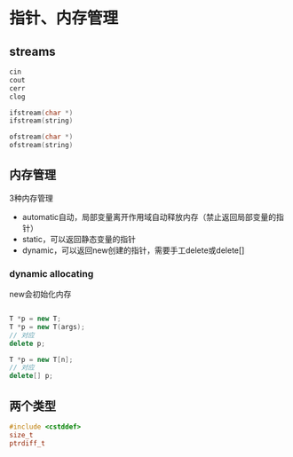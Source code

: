 # 指针、内存管理


## streams

```c++
cin
cout
cerr
clog

ifstream(char *)
ifstream(string)

ofstream(char *)
ofstream(string)


```

## 内存管理

3种内存管理
- automatic自动，局部变量离开作用域自动释放内存（禁止返回局部变量的指针）
- static，可以返回静态变量的指针
- dynamic，可以返回new创建的指针，需要手工delete或delete[]

### dynamic allocating
new会初始化内存
```c++

T *p = new T;
T *p = new T(args);
// 对应
delete p;

T *p = new T[n];
// 对应
delete[] p;
```

## 两个类型

```c++
#include <cstddef>
size_t
ptrdiff_t


```